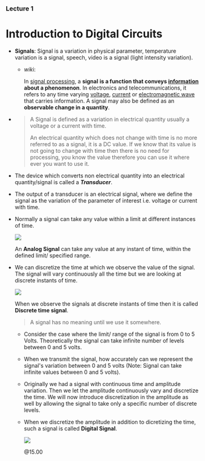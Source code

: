 ### Lecture 1

# Introduction to Digital Circuits

- **Signals**: Signal is a variation in physical parameter, temperature variation is a signal, speech, video is a signal (light intensity variation).

  - *wik*i:

    In [signal processing](https://en.wikipedia.org/wiki/Signal_processing), a **signal** **is a function that conveys [information](https://en.wikipedia.org/wiki/Information) about a phenomenon**. In electronics and telecommunications, it refers to any time varying [voltage](https://en.wikipedia.org/wiki/Voltage), [current](https://en.wikipedia.org/wiki/Electric_current) or [electromagnetic wave](https://en.wikipedia.org/wiki/Electromagnetic_wave) that carries information. A signal may also be defined as an **observable change in a quantity**.

  

- > A Signal is defined as a variation in electrical quantity usually a voltage or a current with time.
  >
  > An electrical quantity which does not change with time is no more referred to as a signal, it is a DC value. If we know that its value is not going to change with time then there is no need for processing, you know the value therefore you can use it where ever you want to use it.



- The device which converts non electrical quantity into an electrical quantity/signal is called a ***Transducer***.

- The output of a transducer is an electrical signal, where we define the signal as the variation of the parameter of interest i.e. voltage or current with time.

- Normally a signal can take any value within a limit at different instances of time.

  ![](https://imgur.com/ItmSwEF.png)

  

  An **Analog Signal** can take any value at any instant of time, within the defined limit/ specified range.



- We can discretize the time at which we observe the value of the signal. The signal will vary continuously all the time but we are looking at discrete instants of time.

  ![](https://imgur.com/2dT7cAH.png)

  When we observe the signals at discrete instants of time then it is called **Discrete time signal**.

  > A signal has no meaning until we use it somewhere.

  - Consider the case where the limit/ range of the signal is from 0 to 5 Volts. Theoretically the signal can take infinite number of levels between 0 and 5 volts.

  - When we transmit the signal, how accurately can we represent the signal's variation between 0 and 5 volts (Note: Signal can take infinite values between 0 and 5 volts).

  - Originally we had a signal with continuous time and amplitude variation. Then we let the amplitude continuously vary and discretize the time. We will now introduce discretization in the amplitude as well by allowing the signal to take only a specific number of discrete levels.

  - When we discretize the amplitude in addition to dicretizing the time, such a signal is called **Digital Signal**.

    ![](https://imgur.com/zw4y4Ha.png)

    @15.00

